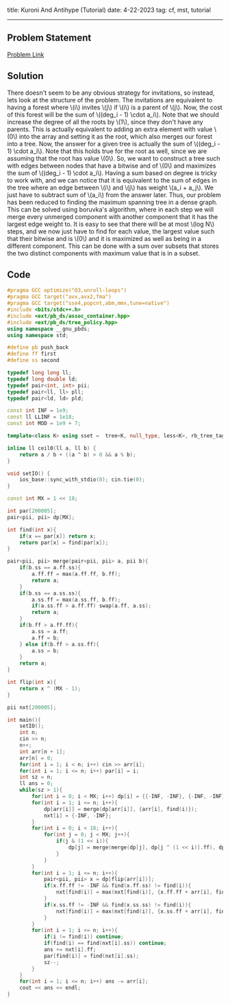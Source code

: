 title: Kuroni And Antihype (Tutorial)
date: 4-22-2023
tag: cf, mst, tutorial

---

## Problem Statement

[Problem Link](https://codeforces.com/problemset/problem/1305/G)

## Solution

There doesn't seem to be any obvious strategy for invitations, so instead, lets look at the structure of the problem. The invitations are equivalent to having a forest where \\(i\\) invites \\(j\\) if \\(i\\) is a parent of \\(j\\). Now, the cost of this forest will be the sum of \\((deg_i - 1) \\cdot a_i\\). Note that we should increase the degree of all the roots by \\(1\\), since they don't have any parents. This is actually equivalent to adding an extra element with value \\(0\\) into the array and setting it as the root, which also merges our forest into a tree. Now, the answer for a given tree is actually the sum of \\((deg_i - 1) \\cdot a_i\\). Note that this holds true for the root as well, since we are assuming that the root has value \\(0\\). So, we want to construct a tree such with edges between nodes that have a bitwise and of \\(0\\) and maximizes the sum of \\((deg_i - 1) \\cdot a_i\\). Having a sum based on degree is tricky to work with, and we can notice that it is equivalent to the sum of edges in the tree where an edge between \\(i\\) and \\(j\\) has weight \\(a_i + a_j\\). We just have to subtract sum of \\(a_i\\) from the answer later. Thus, our problem has been reduced to finding the maximum spanning tree in a dense graph. This can be solved using boruvka's algorithm, where in each step we will merge every unmerged component with another component that it has the largest edge weight to. It is easy to see that there will be at most \\(log N\\) steps, and we now just have to find for each value, the largest value such that their bitwise and is \\(0\\) and it is maximized as well as being in a different component. This can be done with a sum over subsets that stores the two distinct components with maximum value that is in a subset.

## Code

```c++
#pragma GCC optimize("O3,unroll-loops")
#pragma GCC target("avx,avx2,fma")
#pragma GCC target("sse4,popcnt,abm,mmx,tune=native")
#include <bits/stdc++.h>
#include <ext/pb_ds/assoc_container.hpp>
#include <ext/pb_ds/tree_policy.hpp>
using namespace __gnu_pbds;
using namespace std;

#define pb push_back
#define ff first
#define ss second

typedef long long ll;
typedef long double ld;
typedef pair<int, int> pii;
typedef pair<ll, ll> pll;
typedef pair<ld, ld> pld;

const int INF = 1e9;
const ll LLINF = 1e18;
const int MOD = 1e9 + 7;

template<class K> using sset =  tree<K, null_type, less<K>, rb_tree_tag, tree_order_statistics_node_update>;

inline ll ceil0(ll a, ll b) {
    return a / b + ((a ^ b) > 0 && a % b);
}

void setIO() {
    ios_base::sync_with_stdio(0); cin.tie(0);
}

const int MX = 1 << 18;

int par[200005];
pair<pii, pii> dp[MX];

int find(int x){
    if(x == par[x]) return x;
    return par[x] = find(par[x]);
}

pair<pii, pii> merge(pair<pii, pii> a, pii b){
    if(b.ss == a.ff.ss){
        a.ff.ff = max(a.ff.ff, b.ff);
        return a;
    }
    if(b.ss == a.ss.ss){
        a.ss.ff = max(a.ss.ff, b.ff);
        if(a.ss.ff > a.ff.ff) swap(a.ff, a.ss);
        return a;
    }
    if(b.ff > a.ff.ff){
        a.ss = a.ff;
        a.ff = b;
    } else if(b.ff > a.ss.ff){
        a.ss = b;
    }
    return a;
}

int flip(int x){
    return x ^ (MX - 1);
}

pii nxt[200005];

int main(){
    setIO();
    int n;
    cin >> n;
    n++;
    int arr[n + 1];
    arr[n] = 0;
    for(int i = 1; i < n; i++) cin >> arr[i];
    for(int i = 1; i <= n; i++) par[i] = i;
    int sz = n;
    ll ans = 0;
    while(sz > 1){
        for(int i = 0; i < MX; i++) dp[i] = {{-INF, -INF}, {-INF, -INF}};
        for(int i = 1; i <= n; i++){
            dp[arr[i]] = merge(dp[arr[i]], {arr[i], find(i)});
            nxt[i] = {-INF, -INF};
        }
        for(int i = 0; i < 18; i++){
            for(int j = 0; j < MX; j++){
                if(j & (1 << i)){
                    dp[j] = merge(merge(dp[j], dp[j ^ (1 << i)].ff), dp[j ^ (1 << i)].ss);
                }
            }
        }
        for(int i = 1; i <= n; i++){
            pair<pii, pii> x = dp[flip(arr[i])];
            if(x.ff.ff != -INF && find(x.ff.ss) != find(i)){
                nxt[find(i)] = max(nxt[find(i)], {x.ff.ff + arr[i], find(x.ff.ss)});
            }
            if(x.ss.ff != -INF && find(x.ss.ss) != find(i)){
                nxt[find(i)] = max(nxt[find(i)], {x.ss.ff + arr[i], find(x.ss.ss)});
            }
        }
        for(int i = 1; i <= n; i++){
            if(i != find(i)) continue;
            if(find(i) == find(nxt[i].ss)) continue;
            ans += nxt[i].ff;
            par[find(i)] = find(nxt[i].ss);
            sz--;
        }
    }
    for(int i = 1; i <= n; i++) ans -= arr[i];
    cout << ans << endl;
}
```